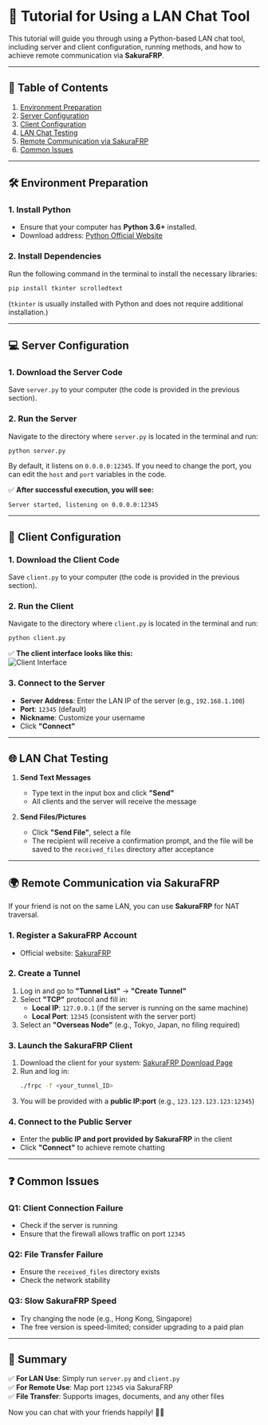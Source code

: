 # 🚀 **Tutorial for Using a LAN Chat Tool**  

This tutorial will guide you through using a Python-based LAN chat tool, including server and client configuration, running methods, and how to achieve remote communication via **SakuraFRP**.  

---

## 📌 **Table of Contents**  
1. [Environment Preparation](#-environment-preparation)  
2. [Server Configuration](#-server-configuration)  
3. [Client Configuration](#-client-configuration)  
4. [LAN Chat Testing](#-lan-chat-testing)  
5. [Remote Communication via SakuraFRP](#-remote-communication-via-sakurafrp)  
6. [Common Issues](#-common-issues)  

---

## 🛠 **Environment Preparation**  
### **1. Install Python**  
- Ensure that your computer has **Python 3.6+** installed.  
- Download address: [Python Official Website](https://www.python.org/downloads/)  

### **2. Install Dependencies**  
Run the following command in the terminal to install the necessary libraries:  
```bash
pip install tkinter scrolledtext
```  
(`tkinter` is usually installed with Python and does not require additional installation.)  

---

## 💻 **Server Configuration**  
### **1. Download the Server Code**  
Save `server.py` to your computer (the code is provided in the previous section).  

### **2. Run the Server**  
Navigate to the directory where `server.py` is located in the terminal and run:  
```bash
python server.py
```  
By default, it listens on `0.0.0.0:12345`. If you need to change the port, you can edit the `host` and `port` variables in the code.  

✅ **After successful execution, you will see:**  
```  
Server started, listening on 0.0.0.0:12345  
```  

---

## 📱 **Client Configuration**  
### **1. Download the Client Code**  
Save `client.py` to your computer (the code is provided in the previous section).  

### **2. Run the Client**  
Navigate to the directory where `client.py` is located in the terminal and run:  
```bash
python client.py
```  

✅ **The client interface looks like this:**  
![Client Interface](https://via.placeholder.com/400x300?text=Chat+Client+UI)  

### **3. Connect to the Server**  
- **Server Address**: Enter the LAN IP of the server (e.g., `192.168.1.100`)  
- **Port**: `12345` (default)  
- **Nickname**: Customize your username  
- Click **"Connect"**  

---

## 🌐 **LAN Chat Testing**  
1. **Send Text Messages**  
   - Type text in the input box and click **"Send"**  
   - All clients and the server will receive the message  

2. **Send Files/Pictures**  
   - Click **"Send File"**, select a file  
   - The recipient will receive a confirmation prompt, and the file will be saved to the `received_files` directory after acceptance  

---

## 🌍 **Remote Communication via SakuraFRP**  
If your friend is not on the same LAN, you can use **SakuraFRP** for NAT traversal.  

### **1. Register a SakuraFRP Account**  
- Official website: [SakuraFRP](https://www.natfrp.com/)  

### **2. Create a Tunnel**  
1. Log in and go to **"Tunnel List"** → **"Create Tunnel"**  
2. Select **"TCP"** protocol and fill in:  
   - **Local IP**: `127.0.0.1` (if the server is running on the same machine)  
   - **Local Port**: `12345` (consistent with the server port)  
3. Select an **"Overseas Node"** (e.g., Tokyo, Japan, no filing required)  

### **3. Launch the SakuraFRP Client**  
1. Download the client for your system: [SakuraFRP Download Page](https://www.natfrp.com/user/download)  
2. Run and log in:  
   ```bash
   ./frpc -f <your_tunnel_ID>
   ```  
3. You will be provided with a **public IP:port** (e.g., `123.123.123.123:12345`)  

### **4. Connect to the Public Server**  
- Enter the **public IP and port provided by SakuraFRP** in the client  
- Click **"Connect"** to achieve remote chatting  

---

## ❓ **Common Issues**  
### **Q1: Client Connection Failure**  
- Check if the server is running  
- Ensure that the firewall allows traffic on port `12345`  

### **Q2: File Transfer Failure**  
- Ensure the `received_files` directory exists  
- Check the network stability  

### **Q3: Slow SakuraFRP Speed**  
- Try changing the node (e.g., Hong Kong, Singapore)  
- The free version is speed-limited; consider upgrading to a paid plan  

---

## 🎉 **Summary**  
✅ **For LAN Use**: Simply run `server.py` and `client.py`  
✅ **For Remote Use**: Map port `12345` via SakuraFRP  
✅ **File Transfer**: Supports images, documents, and any other files  

Now you can chat with your friends happily! 🚀💬